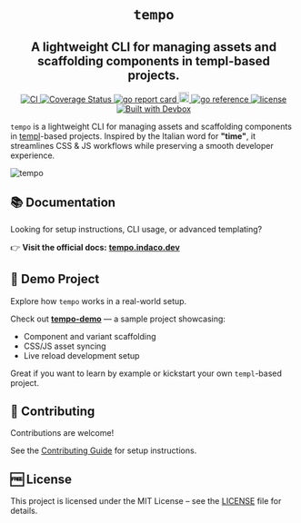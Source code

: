 <h1 align="center">
  <code>tempo</code>
</h1>
<h2 align="center" style="font-size: 1.5em;">
  A lightweight CLI for managing assets and scaffolding components in templ-based projects.
</h2>
<p align="center">
    <a href="https://github.com/indaco/tempo/actions/workflows/ci.yml" target="_blank">
      <img src="https://github.com/indaco/tempo/actions/workflows/ci.yml/badge.svg" alt="CI" />
    </a>
    <a href="https://coveralls.io/github/indaco/tempo?branch=main" target="_blank">
      <img src="https://coveralls.io/repos/github/indaco/tempo/badge.svg?branch=main" alt="Coverage Status" />
    </a>
    <a href="https://goreportcard.com/report/github.com/indaco/tempo" target="_blank">
      <img src="https://goreportcard.com/badge/github.com/indaco/tempo" alt="go report card" />
    </a>
   <a href="https://badge.fury.io/gh/indaco%2Ftempo" target="_blank">
    <img src="https://badge.fury.io/gh/indaco%2Ftempo.svg" alt="version" height="18" />
   </a>
    <a href="https://pkg.go.dev/github.com/indaco/tempo/" target="_blank">
      <img src="https://pkg.go.dev/badge/github.com/indaco/tempo/.svg" alt="go reference" />
    </a>
    <a href="https://github.com/indaco/tempo/blob/main/LICENSE" target="_blank">
      <img src="https://img.shields.io/badge/license-mit-blue?style=flat-square&logo=none" alt="license" />
    </a>
    <a href="https://www.jetify.com/devbox/docs/contributor-quickstart/" target="_blank">
      <img src="https://www.jetify.com/img/devbox/shield_moon.svg" alt="Built with Devbox" />
    </a>
</p>

`tempo` is a lightweight CLI for managing assets and scaffolding components in [templ](https://templ.guide)-based projects.
Inspired by the Italian word for **"time"**, it streamlines CSS & JS workflows while preserving a smooth developer experience.

![tempo](https://tempo.indaco.dev/statics/demo.gif)

## 📚 Documentation

Looking for setup instructions, CLI usage, or advanced templating?

👉 **Visit the official docs:** [**tempo.indaco.dev**](https://tempo.indaco.dev)

## 🧪 Demo Project

Explore how `tempo` works in a real-world setup.

Check out [**tempo-demo**](https://github.com/indaco/tempo-demo) — a sample project showcasing:

- Component and variant scaffolding
- CSS/JS asset syncing
- Live reload development setup

Great if you want to learn by example or kickstart your own `templ`-based project.

## 🤝 Contributing

Contributions are welcome!

See the [Contributing Guide](/CONTRIBUTING.md) for setup instructions.

## 🆓 License

This project is licensed under the MIT License – see the [LICENSE](./LICENSE) file for details.
